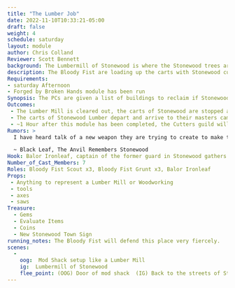 ```yaml
---
title: "The Lumber Job"
date: 2022-11-10T10:33:21-05:00
draft: false
weight: 4
schedule: saturday
layout: module
author: Chris Colland
Reviewer: Scott Bennett
background: The Lumbermill of Stonewood is where the Stonewood trees are ritually harvested and turned into fine Lumber to build with or trade. adventurers 
description: The Bloody Fist are loading up the carts with Stonewood cut Lumber to take back to their masters. They started demanding this after they tortured enough of the Cutters guild and found its true properties. Whispers of Ballista’s made from Stonewood.
Requirements: 
- saturday Afternoon
- Forged by Broken Hands module has been run
Synopsis: The PCs are given a list of buildings to reclaim if Stonewood is to be theirs again. The Bloody Fist are setting up the next big shipment of Stonewood Lumber to their masters. They are talking about a ballista they are going to make and test on Stonewood soon with this
Outcomes: 
 - The Lumber Mill is cleared out, the carts of Stonewood are stopped and the Bloody Fist are unable to complete their Stonewood Ballista.
 - The carts of Stonewood Lumber depart and arrive to their masters camps, construction on a Stonewood Ballista is started (Would be completed by next event in Stonewood)
 - ~1 Hour after this module has been completed, the Cutters guild will bring into town a new Stonewood sign to replace the destroyed one at the towns entrance as a symbol of hope to the people~
Rumors: > 
  I have heard talk of a new weapon they are trying to create to make this war even easier for them. Something about “Only Stonewood Lumber can build the strength of projectile we need” I haven’t seen any prototypes yet the weapon itself. But it does not sound good for any of us if they build it

  ~ Black Leaf, The Anvil Remembers Stonewood
Hook: Balor Ironleaf, captain of the former guard in Stonewood gathers a small band of lower to mid seasoned adventures. 
Number_of_Cast_Members: 7
Roles: Bloody Fist Scout x3, Bloody Fist Grunt x3, Balor Ironleaf
Props: 
 - Anything to represent a Lumber Mill or Woodworking
 - tools
 - axes
 - saws
Treasure: 
  - Gems
  - Evaluate Items
  - Coins
  - New Stonewood Town Sign
running_notes: The Bloody Fist will defend this place very fiercely. 
scenes: 
  - 
    oog:  Mod Shack setup like a Lumber Mill
    ig:  Lumbermill of Stonewood
    flee_point: (OOG) Door of mod shack  (IG) Back to the streets of Stonewood
---
```






